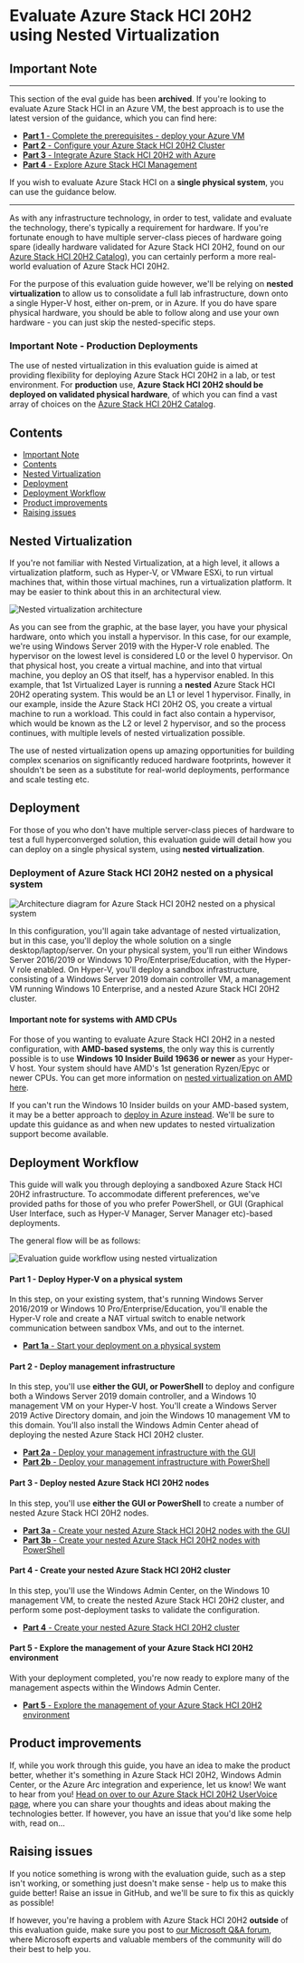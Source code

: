 Evaluate Azure Stack HCI 20H2 using Nested Virtualization
==============

Important Note
-----------

***********************
This section of the eval guide has been **archived**. If you're looking to evaluate Azure Stack HCI in an Azure VM, the best approach is to use the latest version of the guidance, which you can find here:

* [**Part 1** - Complete the prerequisites - deploy your Azure VM](/deployment/steps/1_DeployAzureVM.md "Complete the prerequisites - deploy your Azure VM")
* [**Part 2** - Configure your Azure Stack HCI 20H2 Cluster](/deployment/steps/2_DeployAzSHCI.md "Configure your Azure Stack HCI 20H2 Cluster")
* [**Part 3** - Integrate Azure Stack HCI 20H2 with Azure](/deployment/steps/3_AzSHCIIntegration.md "Integrate Azure Stack HCI 20H2 with Azure")
* [**Part 4** - Explore Azure Stack HCI Management](/deployment/steps/4_ExploreAzSHCI.md "Explore Azure Stack HCI Management")

If you wish to evaluate Azure Stack HCI on a **single physical system**, you can use the guidance below.

***********************

As with any infrastructure technology, in order to test, validate and evaluate the technology, there's typically a requirement for hardware.  If you're fortunate enough to have multiple server-class pieces of hardware going spare (ideally hardware validated for Azure Stack HCI 20H2, found on our [Azure Stack HCI 20H2 Catalog](https://aka.ms/azurestackhcicatalog "Azure Stack HCI 20H2 Catalog")), you can certainly perform a more real-world evaluation of Azure Stack HCI 20H2.

For the purpose of this evaluation guide however, we'll be relying on **nested virtualization** to allow us to consolidate a full lab infrastructure, down onto a single Hyper-V host, either on-prem, or in Azure. If you do have spare physical hardware, you should be able to follow along and use your own hardware - you can just skip the nested-specific steps.

### Important Note - Production Deployments ###
The use of nested virtualization in this evaluation guide is aimed at providing flexibility for deploying Azure Stack HCI 20H2 in a lab, or test environment. For **production** use, **Azure Stack HCI 20H2 should be deployed on validated physical hardware**, of which you can find a vast array of choices on the [Azure Stack HCI 20H2 Catalog](https://aka.ms/azurestackhcicatalog "Azure Stack HCI 20H2 Catalog").

Contents
-----------
- [Important Note](#important-note)
- [Contents](#contents)
- [Nested Virtualization](#nested-virtualization)
- [Deployment](#deployment)
- [Deployment Workflow](#deployment-workflow)
- [Product improvements](#product-improvements)
- [Raising issues](#raising-issues)

Nested Virtualization
-----------
If you're not familiar with Nested Virtualization, at a high level, it allows a virtualization platform, such as Hyper-V, or VMware ESXi, to run virtual machines that, within those virtual machines, run a virtualization platform. It may be easier to think about this in an architectural view.

![Nested virtualization architecture](/archive/media/nested_virt.png "Nested virtualization architecture")

As you can see from the graphic, at the base layer, you have your physical hardware, onto which you install a hypervisor. In this case, for our example, we're using Windows Server 2019 with the Hyper-V role enabled.  The hypervisor on the lowest level is considered L0 or the level 0 hypervisor.  On that physical host, you create a virtual machine, and into that virtual machine, you deploy an OS that itself, has a hypervisor enabled.  In this example, that 1st Virtualized Layer is running a **nested** Azure Stack HCI 20H2 operating system. This would be an L1 or level 1 hypervisor.  Finally, in our example, inside the Azure Stack HCI 20H2 OS, you create a virtual machine to run a workload.  This could in fact also contain a hypervisor, which would be known as the L2 or level 2 hypervisor, and so the process continues, with multiple levels of nested virtualization possible.

The use of nested virtualization opens up amazing opportunities for building complex scenarios on significantly reduced hardware footprints, however it shouldn't be seen as a substitute for real-world deployments, performance and scale testing etc.

Deployment
-----------
For those of you who don't have multiple server-class pieces of hardware to test a full hyperconverged solution, this evaluation guide will detail how you can deploy on a single physical system, using **nested virtualization**.

### Deployment of Azure Stack HCI 20H2 nested on a physical system ###

![Architecture diagram for Azure Stack HCI 20H2 nested on a physical system](/archive/media/nested_virt_physical_ga.png "Architecture diagram for Azure Stack HCI 20H2 nested on a physical system")

In this configuration, you'll again take advantage of nested virtualization, but in this case, you'll deploy the whole solution on a single desktop/laptop/server.  On your physical system, you'll run either Windows Server 2016/2019 or Windows 10 Pro/Enterprise/Education, with the Hyper-V role enabled.  On Hyper-V, you'll deploy a sandbox infrastructure, consisting of a Windows Server 2019 domain controller VM, a management VM running Windows 10 Enterprise, and a nested Azure Stack HCI 20H2 cluster.

#### Important note for systems with AMD CPUs ####
For those of you wanting to evaluate Azure Stack HCI 20H2 in a nested configuration, with **AMD-based systems**, the only way this is currently possible is to use **Windows 10 Insider Build 19636 or newer** as your Hyper-V host. Your system should have AMD's 1st generation Ryzen/Epyc or newer CPUs. You can get more information on [nested virtualization on AMD here](https://techcommunity.microsoft.com/t5/virtualization/amd-nested-virtualization-support/ba-p/1434841 "Nested virtualization on AMD-based systems").

If you can't run the Windows 10 Insider builds on your AMD-based system, it may be a better approach to [deploy in Azure instead](/steps/1b_NestedInAzure.md "Deploy in Azure").  We'll be sure to update this guidance as and when new updates to nested virtualization support become available.

Deployment Workflow
-----------
This guide will walk you through deploying a sandboxed Azure Stack HCI 20H2 infrastructure. To accommodate different preferences, we've provided paths for those of you who prefer PowerShell, or GUI (Graphical User Interface, such as Hyper-V Manager, Server Manager etc)-based deployments.

The general flow will be as follows:

![Evaluation guide workflow using nested virtualization](/archive/media/flow_chart_ga_oct21.png "Evaluation guide workflow using nested virtualization")

#### Part 1 - Deploy Hyper-V on a physical system ####
In this step, on your existing system, that's running Windows Server 2016/2019 or Windows 10 Pro/Enterprise/Education, you'll enable the Hyper-V role and create a NAT virtual switch to enable network communication between sandbox VMs, and out to the internet.

* [**Part 1a** - Start your deployment on a physical system](/steps/1_NestedOnPhysical.md "Start your deployment on a physical system")

#### Part 2 - Deploy management infrastructure ####
In this step, you'll use **either the GUI, or PowerShell** to deploy and configure both a Windows Server 2019 domain controller, and a Windows 10 management VM on your Hyper-V host.  You'll create a Windows Server 2019 Active Directory domain, and join the Windows 10 management VM to this domain.  You'll also install the Windows Admin Center ahead of deploying the nested Azure Stack HCI 20H2 cluster.

* [**Part 2a** - Deploy your management infrastructure with the GUI](/steps/2a_ManagementInfraGUI.md "Deploy your management infrastructure with the GUI")
* [**Part 2b** - Deploy your management infrastructure with PowerShell](/steps/2b_ManagementInfraPS.md "Deploy your management infrastructure with PowerShell")

#### Part 3 - Deploy nested Azure Stack HCI 20H2 nodes ####
In this step, you'll use **either the GUI or PowerShell** to create a number of nested Azure Stack HCI 20H2 nodes.

* [**Part 3a** - Create your nested Azure Stack HCI 20H2 nodes with the GUI](/steps/3a_AzSHCINodesGUI.md "Create your nested Azure Stack HCI 20H2 nodes with the GUI")
* [**Part 3b** - Create your nested Azure Stack HCI 20H2 nodes with PowerShell](/steps/3b_AzSHCINodesPS.md "Create your nested Azure Stack HCI 20H2 nodes with PowerShell")

#### Part 4 - Create your nested Azure Stack HCI 20H2 cluster ####
In this step, you'll use the Windows Admin Center, on the Windows 10 management VM, to create the nested Azure Stack HCI 20H2 cluster, and perform some post-deployment tasks to validate the configuration.

* [**Part 4** - Create your nested Azure Stack HCI 20H2 cluster](/steps/4_AzSHCICluster.md "Create your nested Azure Stack HCI 20H2 cluster")

#### Part 5 - Explore the management of your Azure Stack HCI 20H2 environment ####
With your deployment completed, you're now ready to explore many of the management aspects within the Windows Admin Center.

* [**Part 5** - Explore the management of your Azure Stack HCI 20H2 environment](/steps/5_ExploreAzSHCI.md "Explore the management of your Azure Stack HCI 20H2 environment")

Product improvements
-----------
If, while you work through this guide, you have an idea to make the product better, whether it's something in Azure Stack HCI 20H2, Windows Admin Center, or the Azure Arc integration and experience, let us know!  We want to hear from you!  [Head on over to our Azure Stack HCI 20H2 UserVoice page](https://feedback.azure.com/forums/929833-azure-stack-hci "Azure Stack HCI 20H2 UserVoice"), where you can share your thoughts and ideas about making the technologies better.  If however, you have an issue that you'd like some help with, read on...

Raising issues
-----------
If you notice something is wrong with the evaluation guide, such as a step isn't working, or something just doesn't make sense - help us to make this guide better!  Raise an issue in GitHub, and we'll be sure to fix this as quickly as possible!

If however, you're having a problem with Azure Stack HCI 20H2 **outside** of this evaluation guide, make sure you post to [our Microsoft Q&A forum](https://docs.microsoft.com/en-us/answers/topics/azure-stack-hci.html "Microsoft Q&A Forum"), where Microsoft experts and valuable members of the community will do their best to help you.